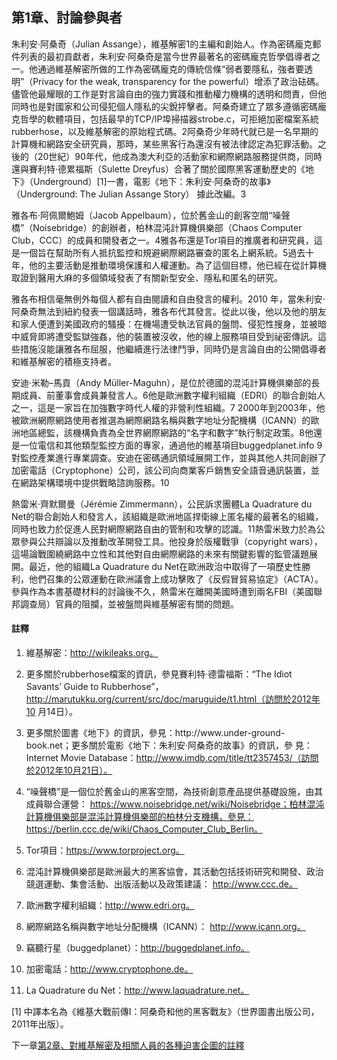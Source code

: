 ## 第1章、討論參與者

朱利安·阿桑奇（Julian Assange），維基解密1的主編和創始人。作為密碼龐克郵件列表的最初貢獻者，朱利安·阿桑奇是當今世界最著名的密碼龐克哲學倡導者之一。他通過維基解密所做的工作為密碼龐克的傳統信條“弱者要隱私，強者要透明”（Privacy for the weak, transparency for the powerful）增添了政治砝碼。儘管他最耀眼的工作是對言論自由的強力實踐和推動權力機構的透明和問責，但他同時也是對國家和公司侵犯個人隱私的尖銳抨擊者。阿桑奇建立了眾多遵循密碼龐克哲學的軟體項目，包括最早的TCP/IP埠掃描器strobe.c，可拒絕加密檔案系統
rubberhose，以及維基解密的原始程式碼。2阿桑奇少年時代就已是一名早期的計算機和網路安全研究員，那時，某些黑客行為還沒有被法律認定為犯罪活動。之後的（20世紀）90年代，他成為澳大利亞的活動家和網際網路服務提供商，同時還與賽利特·德累福斯（Sulette Dreyfus）合著了關於國際黑客運動歷史的《地下》（Underground）[1]一書，電影《地下：朱利安·阿桑奇的故事》（Underground: The Julian Assange Story） 據此改編。3

雅各布·阿佩爾鮑姆（Jacob Appelbaum），位於舊金山的創客空間“噪聲橋”（Noisebridge）的創辦者，柏林混沌計算機俱樂部（Chaos Computer Club，CCC）的成員和開發者之一。4雅各布還是Tor項目的推廣者和研究員，這是一個旨在幫助所有人抵抗監控和規避網際網路審查的匿名上網系統。5過去十年，他的主要活動是推動環境保護和人權運動。為了這個目標，他已經在從計算機取證到醫用大麻的多個領域發表了有關新型安全、隱私和匿名的研究。

雅各布相信毫無例外每個人都有自由閱讀和自由發言的權利。2010 年，當朱利安·阿桑奇無法到紐約發表一個講話時，雅各布代其發言。從此以後，他以及他的朋友和家人便遭到美國政府的騷擾：在機場遭受執法官員的盤問、侵犯性搜身，並被暗中威脅即將遭受監獄強姦，他的裝置被沒收，他的線上服務項目受到祕密傳訊。這些措施沒能讓雅各布屈服，他繼續進行法律鬥爭，同時仍是言論自由的公開倡導者和維基解密的積極支持者。
 
安迪·米勒–馬貢（Andy Müller-Maguhn），是位於德國的混沌計算機俱樂部的長期成員、前董事會成員兼發言人。6他是歐洲數字權利組織（EDRI）的聯合創始人之一，這是一家旨在加強數字時代人權的非營利性組織。7 2000年到2003年，他被歐洲網際網路使用者推選為網際網路名稱與數字地址分配機構（ICANN）的歐洲地區總監，該機構負責為全世界網際網路的“名字和數字”執行制定政策。8他還是一位電信和其他類型監控方面的專家，通過他的維基項目buggedplanet.info 9對監控產業進行專業調查。安迪在密碼通訊領域展開工作，並與其他人共同創辦了加密電話（Cryptophone）公司，該公司向商業客戶銷售安全語音通訊裝置，並在網路架構環境中提供戰略諮詢服務。10

熱雷米·齊默爾曼（Jérémie Zimmermann），公民訴求團體La Quadrature du Net的聯合創始人和發言人，該組織是歐洲地區捍衛線上匿名權的最著名的組織，同時也致力於促進人民對網際網路自由的管制和攻擊的認識。11熱雷米致力於為公眾參與公共辯論以及推動改革開發工具。他投身於版權戰爭（copyright wars），這場論戰圍繞網路中立性和其他對自由網際網路的未來有關鍵影響的監管議題展開。最近，他的組織La Quadrature du Net在歐洲政治中取得了一項歷史性勝利，他們召集的公眾運動在歐洲議會上成功擊敗了《反假冒貿易協定》（ACTA）。參與作為本書基礎材料的討論後不久，熱雷米在離開美國時遭到兩名FBI（美國聯邦調查局）官員的阻攔，並被盤問與維基解密有關的問題。

#### 註釋
1. 維基解密：http://wikileaks.org。

2. 更多關於rubberhose檔案的資訊，參見賽利特·德雷福斯：“The Idiot Savants’ Guide to Rubberhose”，
http://marutukku.org/current/src/doc/maruguide/t1.html（訪問於2012年10
月14日）。
3. 更多關於圖書《地下》的資訊，參見：http://www.under-ground-
book.net；更多關於電影《地下：朱利安·阿桑奇的故事》的資訊，參
見：Internet Movie Database：http://www.imdb.com/title/tt2357453/（訪問於2012年10月21日）。


4. “噪聲橋”是一個位於舊金山的黑客空間，為技術創意產品提供基礎設施，由其成員聯合運營：
https://www.noisebridge.net/wiki/Noisebridge；柏林混沌計算機俱樂部是混沌計算機俱樂部的柏林分支機構，參見：
https://berlin.ccc.de/wiki/Chaos_Computer_Club_Berlin。
5. Tor項目：https://www.torproject.org。

6. 混沌計算機俱樂部是歐洲最大的黑客協會，其活動包括技術研究和開發、政治競選運動、集會活動、出版活動以及政策建議：
http://www.ccc.de。
7. 歐洲數字權利組織：http://www.edri.org。
8. 網際網路名稱與數字地址分配機構（ICANN）：
http://www.icann.org。
9. 竊聽行星（buggedplanet）：http://buggedplanet.info。
10. 加密電話：http://www.cryptophone.de。
11. La Quadrature du Net：http://www.laquadrature.net。


[1] 中譯本名為《維基大戰前傳I：阿桑奇和他的黑客戰友》（世界圖書出版公司，2011年出版）。

下一章[第2章、對維基解密及相關人員的各種迫害企圖的註釋](第2章.md)   